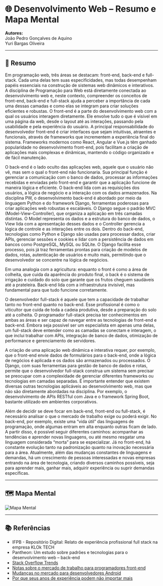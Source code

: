 # 🌐 Desenvolvimento Web – Resumo e Mapa Mental

**Autores:**  
João Pedro Gonçalves de Aquino  
Yuri Bargas Oliveira  

---

## 📝 Resumo

Em programação web, três áreas se destacam: front-end, back-end e full-stack. Cada uma delas tem suas especificidades, mas todas desempenham papéis essenciais na construção de sistemas web dinâmicos e interativos. A disciplina de Programação para Web está diretamente conectada ao desenvolvimento web e, neste contexto, compreender os conceitos de front-end, back-end e full-stack ajuda a perceber a importância de cada uma dessas camadas e como elas se integram para criar soluções eficientes e robustas. O front-end é a parte do desenvolvimento web com a qual os usuários interagem diretamente. Ele envolve tudo o que é visível em uma página da web, desde o layout até as interações, passando pela usabilidade e pela experiência do usuário. A principal responsabilidade do desenvolvedor front-end é criar interfaces que sejam intuitivas, atraentes e funcionais, através de frameworks que incrementem a experiência final do sistema. Frameworks modernos como React, Angular e Vue.js têm ganhado popularidade no desenvolvimento front-end, pois facilitam a criação de aplicações mais complexas e dinâmicas, mantendo o código organizado e de fácil manutenção.

O back-end é o lado oculto das aplicações web, aquele que o usuário não vê, mas sem o qual o front-end não funcionaria. Sua principal função é gerenciar a comunicação com o banco de dados, processar as informações recebidas e enviadas pelo front-end e garantir que a aplicação funcione de maneira lógica e eficiente. O back-end lida com as requisições dos usuários, a lógica de negócio e a interação com os dados armazenados. Na disciplina PW, o desenvolvimento back-end é abordado por meio da linguagem Python e do framework Django, ferramentas poderosas para criar aplicações web robustas e escaláveis. O Django segue o padrão MVC (Model-View-Controller), que organiza a aplicação em três camadas distintas. O Model representa os dados e a estrutura do banco de dados, o View lida com a apresentação desses dados e o Controller gerencia a lógica de controle e as interações entre os dois. Dentro do back-end, tecnologias como Python e Django são usadas para processar dados, criar APIs, gerenciar sessões e cookies e lidar com a persistência de dados em bancos como PostgreSQL, MySQL ou SQLite. O Django facilita esse processo, pois já traz ferramentas prontas para criação de modelos de dados, rotas, autenticação de usuários e muito mais, permitindo que o desenvolvedor se concentre na lógica de negócios.

Em uma analogia com a agricultura: enquanto o front é como a área de colheita, que cuida da aparência do produto final, o back é o sistema de irrigação e cuidado do solo que garante que os frutos cheguem saudáveis até a prateleira. Back-end lida com a infraestrutura invisível, mas fundamental para que tudo funcione corretamente.

O desenvolvedor full-stack é aquele que tem a capacidade de trabalhar tanto no front-end quanto no back-end. Esse profissional é como o viticultor que cuida de toda a cadeia produtiva, desde a preparação do solo até a colheita. O programador full-stack precisa ter conhecimentos em ambas as áreas e ser capaz de navegar entre as tecnologias de front-end e back-end. Embora seja possível ser um especialista em apenas uma delas, um full-stack deve entender como as camadas se conectam e interagem, o que inclui trabalhar com APIs, integração de banco de dados, otimização de performance e gerenciamento de servidores.

A criação de uma aplicação web dinâmica e interativa requer, por exemplo, que o front-end envie dados de formulários para o back-end, onde a lógica de negócios é aplicada e os dados são armazenados ou processados. O Django, com suas ferramentas para gestão de banco de dados e rotas, permite que o desenvolvedor full-stack construa um sistema sem precisar se preocupar com a complexidade de gerenciar diferentes frameworks ou tecnologias em camadas separadas. É importante entender que existem diversas outras tecnologias aplicáveis ao desenvolvimento web, mas que não são diretamente abordadas na disciplina. Por exemplo, o desenvolvimento de APIs RESTful com Java e o framework Spring Boot, bastante utilizado em ambientes corporativos.

Além de decidir se deve focar em back-end, front-end ou full-stack, é necessário analisar o que o mercado de trabalho exige ou poderá exigir. No back-end, por exemplo, existe uma “vida útil” das linguagens de programação, onde algumas entram em alta enquanto outras ficam de lado. A partir disso, é possível seguir diferentes caminhos: acompanhar as tendências e aprender novas linguagens, ou até mesmo resgatar uma linguagem considerada “morta” para se especializar. Já no front-end, há constante evolução tanto na padronização quanto na inovação necessária para a área. Atualmente, além das mudanças constantes de linguagens e demandas, há um crescimento de pessoas interessadas e novas empresas entrando na área de tecnologia, criando diversos caminhos possíveis, seja para aprender mais, ganhar mais, adquirir experiência ou suprir demandas específicas.

---

## 🗺️ Mapa Mental

![Mapa Mental](imagens/mapa-mental.png)

---

## 📚 Referências

- IFPB - Repositório Digital: Relato de experiência profissional full stack na empresa KLOk TECH  
- Pantheon: Um estudo sobre padrões e tecnologias para o desenvolvimento web – back-end  
- [Stack Overflow Trends](https://trends.stackoverflow.co/?tags=java%2Cc%2Cc%2B%2B%2Cpython%2Cvb.net%2Cjavascript%2Cassembly%2Cphp%2Cperl%2Cruby%2Cswift%2Cr)  
- [Notas sobre o mercado de trabalho para programadores front-end](https://dev.to/bytebodger/notes-on-the-job-market-for-frontend-programmers-29de)  
- [Mudanças no mercado para desenvolvedores Android](https://nameisjayant.medium.com/the-android-developer-job-market-is-changing-are-you-ready-7be7e3e3d80c)  
- [Por que seus anos de experiência podem não importar mais](https://dev.to/wiseai/10-reasons-why-your-years-of-experience-wont-matter-anymore-1cc6)  
